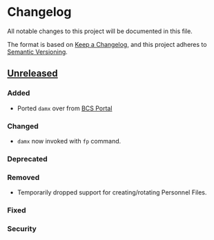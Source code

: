 # Changelog

All notable changes to this project will be documented in this file.

The format is based on [Keep a Changelog](https://keepachangelog.com/en/1.0.0/),
and this project adheres to [Semantic Versioning](https://semver.org/spec/v2.0.0.html).

## [Unreleased]

### Added
- Ported `damx` over from [BCS Portal](https://github.com/ut080/bcs-portal)

### Changed
- `damx` now invoked with `fp` command.

### Deprecated

### Removed
- Temporarily dropped support for creating/rotating Personnel Files.

### Fixed

### Security

[unreleased]: https://github.com/derhabicht/planning-tools/compare/fp-v0.1.0...HEAD
[0.1.0]: https://github.com/derhabicht/planning-tools/releases/tag/fp-v0.1.0
